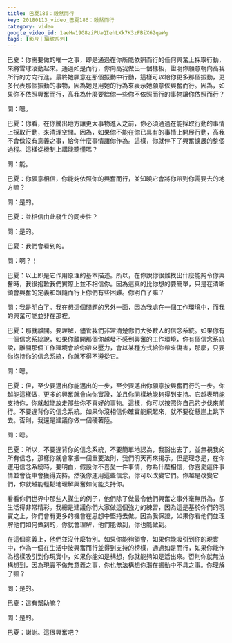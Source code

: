 ```yaml
---
title: 巴夏186：毅然而行
key: 20180113_video_巴夏186：毅然而行
category: video
google_video_id: 1aeHw19G8ziPUaQIehLXk7K3zFBiX62qaWg
tags: [影片｜編號系列]
---
```


巴夏：你需要做的唯一之事，即是通過在你所能依照而行的任何興奮上採取行動，來將雪球滾動起來。通過如是而行，你向高我做出一個樣板，證明你願意朝向高我所行的方向行進。最終她願意在那個振動中行動，這樣可以給你更多那個振動，更多代表那個振動的事物，因為她是用她的行為來表示她願意依興奮而行。因為，如果你不依照興奮而行，高我為什麼要給你一些你不依照而行的事物讓你依照而行？

問：嗯。

巴夏：你看，在你騰出地方讓更大事物進入之前，你必須通過在能採取行動的事情上採取行動，來清理空間。因為，如果你不能在你已具有的事情上開展行動，高我不會做沒有意義之事，給你什麼事情讓你作為。這樣，你就停下了興奮擴展的整個過程。這樣從機制上講能聽懂嗎？

問：能。

巴夏：你願意相信，你能夠依照你的興奮而行，並知曉它會將你帶到你需要去的地方嘛？

問：是的。

巴夏：並相信由此發生的同步性？

問：是的。

巴夏：我們會看到的。

問：啊？！

巴夏：以上即是它作用原理的基本描述。所以，在你說你很難找出什麼能夠令你興奮時，我很抱歉我們實際上並不相信你。因為這真的比你想的要簡單，只是在清晰領會興奮的定義和跟隨而行上你們有些困難。你明白了嘛？

問：我是明白了。我在想這個問題的另外一面，因為我處在一個工作環境中，而我的興奮可能並非在那裡。

巴夏：那就離開。要理解，儘管我們非常清楚你們大多數人的信念系統。如果你有一個信念系統說，如果你離開那個你越發不感到興奮的工作環境，你有個信念系統說，離開那個工作環境會給你帶來壓力，會以某種方式給你帶來傷害，那麼，只要你抱持你的信念系統，你就不得不遵從它。

問：嗯。

巴夏：但，至少要邁出你能邁出的一步，至少要邁出你願意按興奮而行的一步。你越能這樣做，更多的興奮就會向你實證，並且你同樣地能夠得到支持。它越表明能支持你，你就越能放走那些你不喜好的事物。這樣，你可以按照你自己的步伐來前行。不要違背你的信念系統。如果你沒相信你確實能飛起來，就不要從懸崖上跳下去。否則，我還是建議你做一個硬著陸。

問：嗯。

巴夏：所以，不要違背你的信念系統，不要簡單地認為，我豁出去了，並無視我的所有信念，那樣你就會掌摑一個重要法則，我們明天再來揭示。但是理念是，在你運用信念系統時，要明白，假設你不喜愛一件事情，你為什麼相信，你喜愛這件事情並會從中會獲得支持。然後你運用這些信念，你可以改變它們。你越是改變它們，你就越能輕鬆地理解興奮如何能支持你。

看看你們世界中那些人謀生的例子，他們除了做最令他們興奮之事外毫無所為，卻生活得非常精彩。我總是建議你們大家做這個強力的練習，因為這是基於你們的現實之上，你們會有更多的機會在思想中堅持去做。因為我保證，如果你看他們並理解他們如何做到的，你就會理解，他們能做到，你也能做到。

在這個意義上，他們並沒什麼特別。如果你能夠領會，如果你能吸引到你的現實中，作為一個在生活中按興奮而行並得到支持的榜樣，通過如是而行，如果你能作為榜樣吸引到你現實中，如果你能如是構想，你就能夠如是活出來。否則你就無法構想到，因為現實不做無意義之事，你也無法構想你潛在振動中不具之事。你理解了嘛？

問：是的。

巴夏：這有幫助嘛？

問：是的。

巴夏：謝謝。這很興奮吧？

